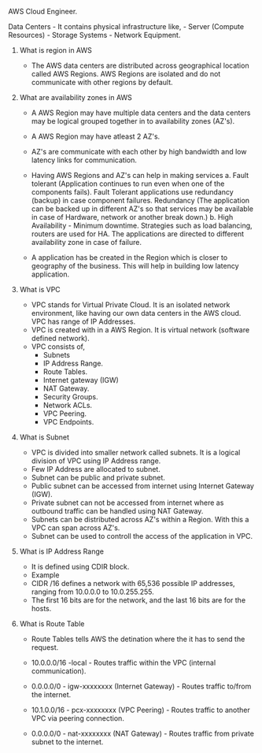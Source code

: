 AWS Cloud Engineer.

Data Centers - It contains physical infrastructure like,
    - Server (Compute Resources)
    - Storage Systems
    - Network Equipment.

1. What is region in AWS
    - The AWS data centers are distributed across geographical location called AWS Regions. AWS Regions are isolated and do not communicate with other regions by default.
    
2. What are availability zones in AWS 
    - A AWS Region may have multiple data centers and the data centers may be logical grouped together in to availability zones (AZ's).
    - A AWS Region may have atleast 2 AZ's.
    - AZ's are communicate with each other by high bandwidth and low latency links for communication.

    - Having AWS Regions and AZ's can help in making services 
        a. Fault tolerant (Application continues to run even when one of the components fails). Fault Tolerant applications use redundancy (backup) in case component failures.
        Redundancy (The application can be backed up in different AZ's  so that services may be available in case of Hardware, network or another break down.)
        b. High Availability - Minimum downtime. Strategies such as load balancing, routers are used for HA. The applications are directed to different availability zone in case of failure.

    - A application has be created in the Region which is closer to geography of the business. This will help in building low latency application.

3. What is VPC
    - VPC stands for Virtual Private Cloud. It is an isolated network environment, like having 
    our own data centers in the AWS cloud. VPC has range of IP Addresses.
    - VPC is created with in a AWS Region. It is virtual network (software defined network).
    - VPC consists of,
        - Subnets 
        - IP Address Range. 
        - Route Tables.
        - Internet gateway (IGW)
        - NAT Gateway.
        - Security Groups.
        - Network ACLs.
        - VPC Peering.
        - VPC Endpoints.

4. What is Subnet
    - VPC is divided into smaller network called subnets. It is a logical division of VPC using IP Address range.
    - Few IP Address are allocated to subnet.
    - Subnet can be public and private subnet. 
    - Public subnet can be accessed from internet using Internet Gateway (IGW). 
    - Private subnet can not be accessed from internet where as outbound traffic can be handled using NAT Gateway. 
    - Subnets can be distributed across AZ's within a Region. With this a VPC can span across AZ's.
    - Subnet can be used to controll the access of the application in VPC.

5. What is IP Address Range
    - It is defined using CDIR block.
    - Example
    - CIDR /16 defines a network with 65,536 possible IP addresses, ranging from 10.0.0.0 to 10.0.255.255.
    - The first 16 bits are for the network, and the last 16 bits are for the hosts.

6. What is Route Table
    - Route Tables tells AWS the detination where the it has to send the request.

    - 10.0.0.0/16 -local - Routes traffic within the VPC    (internal communication).
    - 0.0.0.0/0	- igw-xxxxxxxx (Internet Gateway) - Routes traffic to/from the   internet.
    - 10.1.0.0/16 - pcx-xxxxxxxx (VPC Peering) - Routes traffic to another VPC via peering connection.
    - 0.0.0.0/0	- nat-xxxxxxxx (NAT Gateway) - Routes traffic from private subnet to the internet.



    





